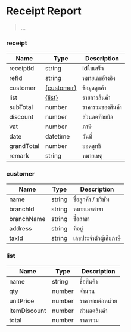 # Receipt Report
>...

### receipt
| Name | Type | Description
| ----|----|----------- 
receiptId | string | idใบเสร็จ
refId | string | หมายเลขอ้างอิง
customer | [{customer}](#customer) | ข้อมูลลูกค้า
list | [{list}](#list) | รายการสินค้า
subTotal | number | ราคารวมของสินค้า
discount | number | ส่วนลดท้ายบิล
vat | number | ภาษี
date | datetime | วันที่
grandTotal | number | ยอดสุทธิ
remark | string | หมายเหตุ

### customer
| Name | Type | Description
| ----|----|----------- 
name | string | ชื่อลูกค้า / บริษัท 
branchId | string | หมายเลขสาขา
branchName | string | ชื่อสาขา
address | string | ที่อยู่
taxId | string | เลขประจำตัวผู้เสียภาษี

### list
| Name | Type | Description
| ----|----|----------- 
name | string | ชื่อสินค้า
qty | number | จำนวน
unitPrice | number | ราคาขายต่อหน่วย
itemDiscount | number | ส่วนลดสินค้า
total | number | ราคารวม